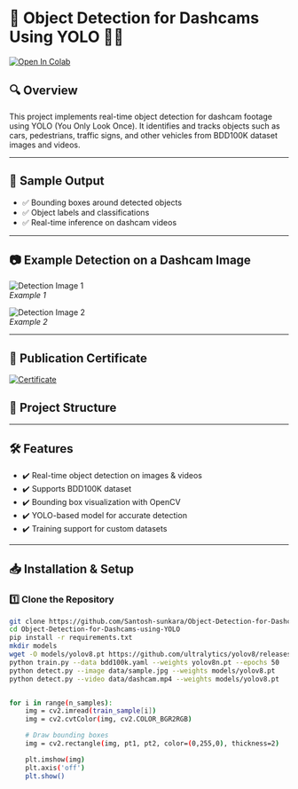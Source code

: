# 📌 Object Detection for Dashcams Using YOLO 🚗💡

[![Open In Colab](https://colab.research.google.com/assets/colab-badge.svg)](https://colab.research.google.com/drive/1gqPvlw8nLLsS4xlrBxd6etvCll946joN?usp=sharing)

## 🔍 Overview
This project implements real-time object detection for dashcam footage using YOLO (You Only Look Once). It identifies and tracks objects such as cars, pedestrians, traffic signs, and other vehicles from BDD100K dataset images and videos.

---

## 📸 Sample Output
- ✅ Bounding boxes around detected objects  
- ✅ Object labels and classifications  
- ✅ Real-time inference on dashcam videos

---

## 📷 Example Detection on a Dashcam Image

![Detection Image 1](https://drive.google.com/uc?export=view&id=1vJT4O1XgBkWNSoVqueyx5ulYUm9-yufk)  
*Example 1*

![Detection Image 2](https://drive.google.com/uc?export=view&id=1pkhIg8Trj5SqEcydAAr-MMHK3eacvAnW)  
*Example 2*

---
## 🏅 Publication Certificate

[![Certificate](https://drive.google.com/thumbnail?id=18s9M4jGLMF3R4yCchVtRvWMiZ6NZdnUa)](https://drive.google.com/file/d/18s9M4jGLMF3R4yCchVtRvWMiZ6NZdnUa/view?usp=sharing)


## 📂 Project Structure


---

## 🛠️ Features
- ✔️ Real-time object detection on images & videos  
- ✔️ Supports BDD100K dataset  
- ✔️ Bounding box visualization with OpenCV  
- ✔️ YOLO-based model for accurate detection  
- ✔️ Training support for custom datasets

---

## 📥 Installation & Setup

### 1️⃣ Clone the Repository
```bash
git clone https://github.com/Santosh-sunkara/Object-Detection-for-Dashcams-using-YOLO.git
cd Object-Detection-for-Dashcams-using-YOLO
pip install -r requirements.txt
mkdir models
wget -O models/yolov8.pt https://github.com/ultralytics/yolov8/releases/download/v8.0.0/yolov8n.pt
python train.py --data bdd100k.yaml --weights yolov8n.pt --epochs 50
python detect.py --image data/sample.jpg --weights models/yolov8.pt
python detect.py --video data/dashcam.mp4 --weights models/yolov8.pt


for i in range(n_samples):
    img = cv2.imread(train_sample[i])
    img = cv2.cvtColor(img, cv2.COLOR_BGR2RGB)

    # Draw bounding boxes
    img = cv2.rectangle(img, pt1, pt2, color=(0,255,0), thickness=2)

    plt.imshow(img)
    plt.axis('off')
    plt.show()
